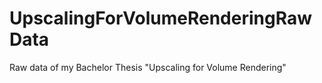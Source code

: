 # UpscalingForVolumeRenderingRawData
Raw data of my Bachelor Thesis "Upscaling for Volume Rendering"
